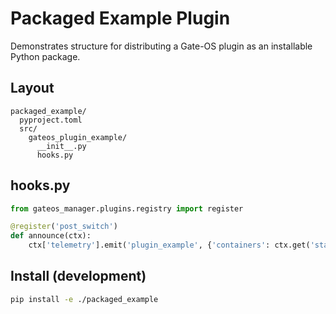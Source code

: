 # Packaged Example Plugin

Demonstrates structure for distributing a Gate-OS plugin as an installable Python package.

## Layout

```text
packaged_example/
  pyproject.toml
  src/
    gateos_plugin_example/
      __init__.py
      hooks.py
```

## hooks.py

```python
from gateos_manager.plugins.registry import register

@register('post_switch')
def announce(ctx):
    ctx['telemetry'].emit('plugin_example', {'containers': ctx.get('started_containers', [])})
```

## Install (development)

```bash
pip install -e ./packaged_example
```

